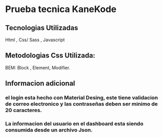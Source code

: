 # Prueba tecnica KaneKode

## Tecnologias Utilizadas

Html , Css/ Sass , Javascript

## Metodologias Css Utilizada:

BEM: Block , Element, Modifier.

## Informacion adicional

### el login esta hecho con Material Desing, este tiene validacion de correo electronico y las contraseñas deben ser minimo de 20 caracteres.

### La informacion del usuario en el dashboard esta siendo consumida desde un archivo Json.






